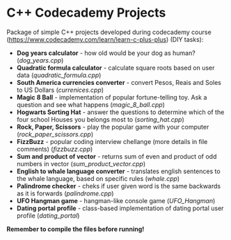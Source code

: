 # C++ Codecademy Projects
Package of simple C++ projects developed during codecademy course (https://www.codecademy.com/learn/learn-c-plus-plus) (DIY tasks):
* **Dog years calculator** - how old would be your dog as human? (*dog_years.cpp*)
* **Quadratic formula calculator** - calculate square roots based on user data (*quadratic_formula.cpp*)
* **South America currencies converter** - convert Pesos, Reais and Soles to US Dollars (*currenices.cpp*)
* **Magic 8 Ball** - implementation of popular fortune-telling toy. Ask a question and see what happens (*magic_8_ball.cpp*)
* **Hogwarts Sorting Hat** - answer the questions to determine which of the four school Houses you belongs most to (*sorting_hat.cpp*)
* **Rock, Paper, Scissors** - play the popular game with your computer (*rock_paper_scissors.cpp*)
* **FizzBuzz** - popular coding interview chellange (more details in file comments) (*fizzbuzz.cpp*)
* **Sum and product of vector** - returns sum of even and product of odd numbers in vector (*sum_product_vector.cpp*)
* **English to whale language converter** - translates english sentences to the whale language, based on specific rules (*whale.cpp*)
* **Palindrome checker** - cheks if user given word is the same backwards as it is forwards (*palindrome.cpp*)
* **UFO Hangman game** - hangman-like console game (*UFO_Hangman*)
* **Dating portal profile** - class-based implementation of dating portal user profile (*dating_portal*) 

**Remember to compile the files before running!**
